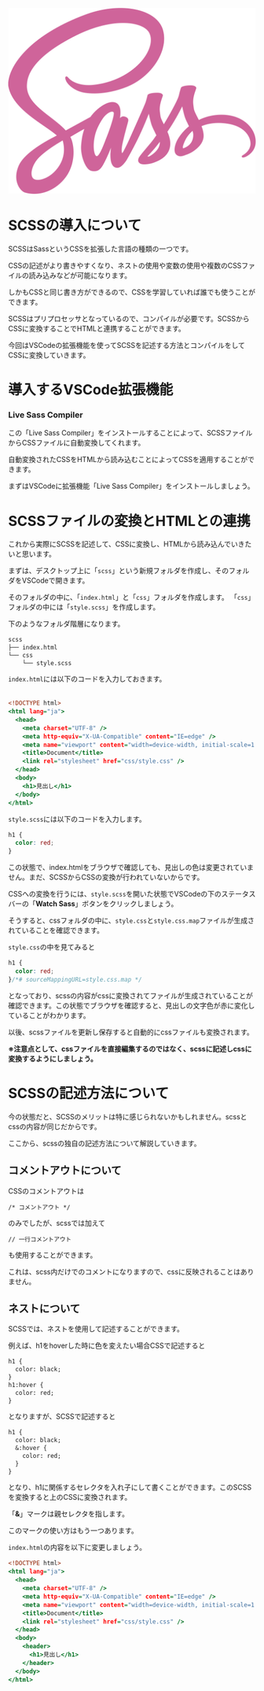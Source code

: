 ![](sass.svg)

# SCSSの導入について

SCSSはSassというCSSを拡張した言語の種類の一つです。

CSSの記述がより書きやすくなり、ネストの使用や変数の使用や複数のCSSファイルの読み込みなどが可能になります。

しかもCSSと同じ書き方ができるので、CSSを学習していれば誰でも使うことができます。

SCSSはプリプロセッサとなっているので、コンパイルが必要です。SCSSからCSSに変換することでHTMLと連携することができます。

今回はVSCodeの拡張機能を使ってSCSSを記述する方法とコンパイルをしてCSSに変換していきます。

# 導入するVSCode拡張機能

### Live Sass Compiler

この「Live Sass Compiler」をインストールすることによって、SCSSファイルからCSSファイルに自動変換してくれます。

自動変換されたCSSをHTMLから読み込むことによってCSSを適用することができます。

まずはVSCodeに拡張機能「Live Sass Compiler」をインストールしましょう。

# SCSSファイルの変換とHTMLとの連携

これから実際にSCSSを記述して、CSSに変換し、HTMLから読み込んでいきたいと思います。

まずは、デスクトップ上に「`scss`」という新規フォルダを作成し、そのフォルダをVSCodeで開きます。

そのフォルダの中に、「`index.html`」と「`css`」フォルダを作成します。
「`css`」フォルダの中には「`style.scss`」を作成します。

下のようなフォルダ階層になります。

```
scss
├── index.html
└── css
    └── style.scss
```

`index.html`には以下のコードを入力しておきます。

```index.html

<!DOCTYPE html>
<html lang="ja">
  <head>
    <meta charset="UTF-8" />
    <meta http-equiv="X-UA-Compatible" content="IE=edge" />
    <meta name="viewport" content="width=device-width, initial-scale=1.0" />
    <title>Document</title>
    <link rel="stylesheet" href="css/style.css" />
  </head>
  <body>
    <h1>見出し</h1>
  </body>
</html>

```

`style.scss`には以下のコードを入力します。

```style.scss
h1 {
  color: red;
}
```

この状態で、index.htmlをブラウザで確認しても、見出しの色は変更されていません。まだ、SCSSからCSSの変換が行われていないからです。

CSSへの変換を行うには、`style.scss`を開いた状態でVSCodeの下のステータスバーの「**Watch Sass**」ボタンをクリックしましょう。

そうすると、cssフォルダの中に、`style.css`と`style.css.map`ファイルが生成されていることを確認できます。

`style.css`の中を見てみると

```style.css
h1 {
  color: red;
}/*# sourceMappingURL=style.css.map */
```
となっており、scssの内容がcssに変換されてファイルが生成されていることが確認できます。この状態でブラウザを確認すると、見出しの文字色が赤に変化していることがわかります。

以後、scssファイルを更新し保存すると自動的にcssファイルも変換されます。

**※注意点として、cssファイルを直接編集するのではなく、scssに記述しcssに変換するようにしましょう。**

# SCSSの記述方法について

今の状態だと、SCSSのメリットは特に感じられないかもしれません。scssとcssの内容が同じだからです。

ここから、scssの独自の記述方法について解説していきます。

## コメントアウトについて

CSSのコメントアウトは

```
/* コメントアウト */
```
のみでしたが、scssでは加えて

```
// 一行コメントアウト
```
も使用することができます。

これは、scss内だけでのコメントになりますので、cssに反映されることはありません。

## ネストについて 

SCSSでは、ネストを使用して記述することができます。

例えば、h1をhoverした時に色を変えたい場合CSSで記述すると

```
h1 {
  color: black;
}
h1:hover {
  color: red;
}
```
となりますが、SCSSで記述すると

```
h1 {
  color: black;
  &:hover {
    color: red;
  }
}
```
となり、h1に関係するセレクタを入れ子にして書くことができます。このSCSSを変換すると上のCSSに変換されます。

「**&**」マークは親セレクタを指します。

このマークの使い方はもう一つあります。

`index.html`の内容を以下に変更しましょう。

```index.html
<!DOCTYPE html>
<html lang="ja">
  <head>
    <meta charset="UTF-8" />
    <meta http-equiv="X-UA-Compatible" content="IE=edge" />
    <meta name="viewport" content="width=device-width, initial-scale=1.0" />
    <title>Document</title>
    <link rel="stylesheet" href="css/style.css" />
  </head>
  <body>
    <header>
      <h1>見出し</h1>
    </header>
  </body>
</html>
```
